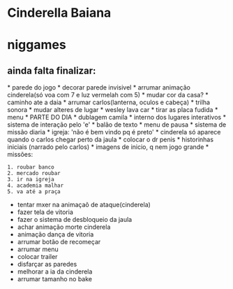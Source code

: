 # Cinderella Baiana
<h1> niggames </h1>
<h2> ainda falta finalizar: </h2>
* parede do jogo
* decorar parede invisivel
* arrumar animação cinderela(só voa com 7 e luz vermelah com 5)
* mudar cor da casa?
* caminho ate a daia
* arrumar carlos(lanterna, oculos e cabeça)
* trilha sonora
* mudar alteres de lugar
* wesley lava car
* tirar as placa fudida
* menu
* PARTE DO DIA
* dublagem camila
* interno dos lugares interativos
* sistema de interação pelo 'e'
* balão de texto
* menu de pausa
* sistema de missão diaria
* igreja: 'não é bem vindo pq é preto'
* cinderela só aparece quando o carlos chegar perto da jaula
* colocar o dr penis
* historinhas iniciais (narrado pelo carlos)
* imagens de inicio, q nem jogo grande
* missões:

    1. roubar banco
    2. mercado roubar
    3. ir na igreja
    4. academia malhar
    5. va até a praça

* tentar mxer na animaçaõ de ataque(cinderela)
* fazer tela de vitoria
* fazer o sistema de desbloqueio da jaula
* achar animação morte cinderela
* animação dança de vitoria
* arrumar botão de recomeçar
* arrumar menu
* colocar trailer
* disfarçar as paredes
* melhorar a ia da cinderela
* arrumar tamanho no bake
